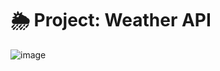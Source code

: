 # 🌦 Project: Weather API

![image](https://user-images.githubusercontent.com/102604674/167644174-1940ee46-6101-4633-be9e-213dab37ebef.png)
